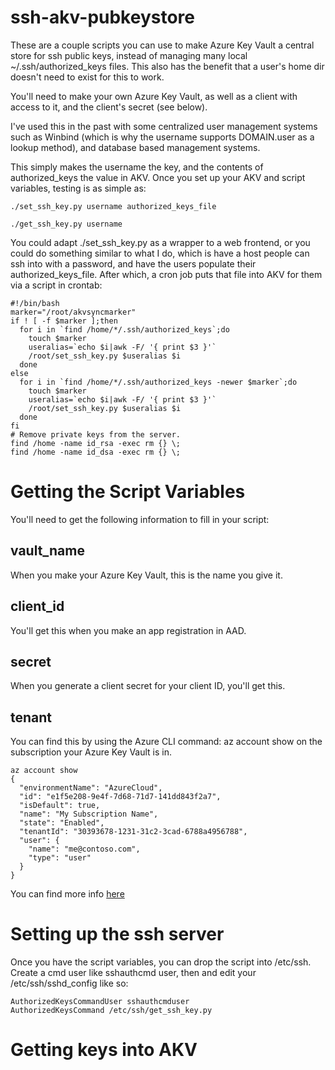 # ssh-akv-pubkeystore
These are a couple scripts you can use to make Azure Key Vault a central store for ssh public keys, instead of managing many local ~/.ssh/authorized_keys files. This also has the benefit that a user's home dir doesn't need to exist for this to work.

You'll need to make your own Azure Key Vault, as well as a client with access to it, and the client's secret (see below).

I've used this in the past with some centralized user management systems such as Winbind (which is why the username supports DOMAIN.user as a lookup method), and database based management systems.

This simply makes the username the key, and the contents of authorized_keys the value in AKV. Once you set up your AKV and script variables, testing is as simple as:

```
./set_ssh_key.py username authorized_keys_file
```
```
./get_ssh_key.py username
```
You could adapt ./set_ssh_key.py as a wrapper to a web frontend, or you could do something similar to what I do, which is have a host people can ssh into with a password, and have the users populate their authorized_keys_file. After which, a cron job puts that file into AKV for them via a script in crontab:
```
#!/bin/bash
marker="/root/akvsyncmarker"
if ! [ -f $marker ];then
  for i in `find /home/*/.ssh/authorized_keys`;do
    touch $marker
    useralias=`echo $i|awk -F/ '{ print $3 }'`
    /root/set_ssh_key.py $useralias $i
  done
else
  for i in `find /home/*/.ssh/authorized_keys -newer $marker`;do
    touch $marker
    useralias=`echo $i|awk -F/ '{ print $3 }'`
    /root/set_ssh_key.py $useralias $i
  done
fi
# Remove private keys from the server.
find /home -name id_rsa -exec rm {} \;
find /home -name id_dsa -exec rm {} \;
```

# Getting the Script Variables
You'll need to get the following information to fill in your script:
## vault_name
When you make your Azure Key Vault, this is the name you give it.
## client_id
You'll get this when you make an app registration in AAD.
## secret
When you generate a client secret for your client ID, you'll get this.
## tenant
You can find this by using the Azure CLI command: az account show on the subscription
your Azure Key Vault is in.
```
az account show
{
  "environmentName": "AzureCloud",
  "id": "e1f5e208-9e4f-7d68-71d7-141dd843f2a7",
  "isDefault": true,
  "name": "My Subscription Name",
  "state": "Enabled",
  "tenantId": "30393678-1231-31c2-3cad-6788a4956788",
  "user": {
    "name": "me@contoso.com",
    "type": "user"
  }
}
```
You can find more info [here](https://blogs.msdn.microsoft.com/kaevans/2016/10/31/using-azure-keyvault-to-store-secrets/)

# Setting up the ssh server
Once you have the script variables, you can drop the script into /etc/ssh.
Create a cmd user like sshauthcmd user, then and edit your /etc/ssh/sshd_config like so:
```
AuthorizedKeysCommandUser sshauthcmduser
AuthorizedKeysCommand /etc/ssh/get_ssh_key.py
```

# Getting keys into AKV
